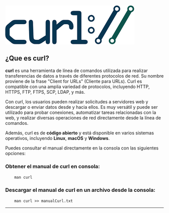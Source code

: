 ![Logo Curl](img/curlLogo.png)
## ¿Que es curl? ##
**curl** es una herramienta de línea de comandos utilizada para realizar transferencias de datos a través de diferentes protocolos de red. Su nombre proviene de la frase "Client for URLs" (Cliente para URLs). Curl es compatible con una amplia variedad de protocolos, incluyendo HTTP, HTTPS, FTP, FTPS, SCP, LDAP, y más.

Con curl, los usuarios pueden realizar solicitudes a servidores web y descargar o enviar datos desde y hacia ellos. Es muy versátil y puede ser utilizado para probar conexiones, automatizar tareas relacionadas con la web, y realizar diversas operaciones de red directamente desde la línea de comandos. 

Además, curl es de **código abierto** y está disponible en varios sistemas operativos, incluyendo **Linux**, **macOS** y **Windows**.

Puedes consultar el manual directamente en la consola con las siguientes opciones: 

### Obtener el manual de curl en consola:

        man curl

### Descargar el manual de curl en un archivo desde la consola:

        man curl >> manualCurl.txt




---
